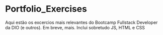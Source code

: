 # Portfolio_Exercises

Aqui estão os excercios mais relevantes do Bootcamp Fullstack Developer da DIO (e outros).
Em breve, mais.
Inclui sobretudo JS, HTML e CSS
